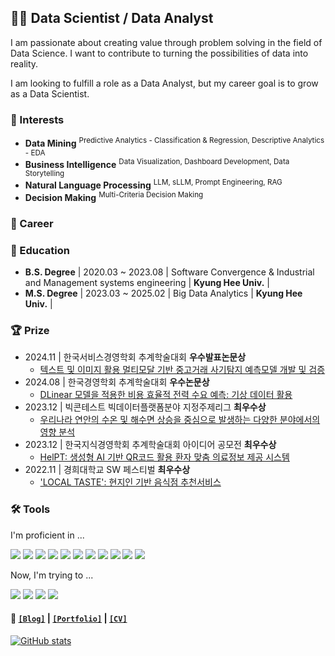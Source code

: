 ## 👨‍💻 Data Scientist / Data Analyst

I am passionate about creating value through problem solving in the field of Data Science.
I want to contribute to turning the possibilities of data into reality.

I am looking to fulfill a role as a Data Analyst, but my career goal is to grow as a Data Scientist. 

### 🚩 Interests

- **Data Mining** <sup>Predictive Analytics - Classification & Regression, Descriptive Analytics - EDA</sup>
- **Business Intelligence** <sup>Data Visualization, Dashboard Development, Data Storytelling</sup>
- **Natural Language Processing** <sup>LLM, sLLM, Prompt Engineering, RAG</sup>
- **Decision Making** <sup>Multi-Criteria Decision Making</sup>

### 🏢 Career

### 🏫 Education

- **B.S. Degree** | 2020.03 ~ 2023.08 | Software Convergence & Industrial and Management systems engineering  | **Kyung Hee Univ.** |
- **M.S. Degree** | 2023.03 ~ 2025.02 | Big Data Analytics | **Kyung Hee Univ.** |

### 🏆 Prize
- 2024.11 | 한국서비스경영학회 추계학술대회 **우수발표논문상**
  - [텍스트 및 이미지 활용 멀티모달 기반 중고거래 사기탐지 예측모델 개발 및 검증](https://glorious-firewall-b13.notion.site/e5861cb764ac41f48f4dcbb3617319b5?pvs=4)
- 2024.08 | 한국경영학회 추계학술대회 **우수논문상**
  - [DLinear 모델을 적용한 비용 효율적 전력 수요 예측: 기상 데이터 활용](https://glorious-firewall-b13.notion.site/5-25cd0e7022a847c59cdc960b88df86c8?pvs=4)
- 2023.12 | 빅콘테스트 빅데이터플랫폼분야 지정주제리그 **최우수상**
  - [우리나라 연안의 수온 및 해수면 상승을 중심으로 발생하는 다양한 분야에서의 영향 분석](https://glorious-firewall-b13.notion.site/863154ddc10d4bb690ca7988e5ce2a66?pvs=4)
- 2023.12 | 한국지식경영학회 추계학술대회 아이디어 공모전 **최우수상**
  - [HelPT: 생성형 AI 기반 QR코드 활용 환자 맞춤 의료정보 제공 시스템](https://glorious-firewall-b13.notion.site/HelPT-AI-QR-eeb6da64e9614ed88f390557a17646a7?pvs=4)
- 2022.11 | 경희대학교 SW 페스티벌 **최우수상** 
  - ['LOCAL TASTE': 현지인 기반 음식점 추천서비스](https://glorious-firewall-b13.notion.site/LOCAL-TASTE-7e4f6ece7b7443769122a221a3fbe166?pvs=4)

### 🛠️ Tools

I'm proficient in ... 

<img src="https://img.shields.io/badge/Python-3776AB?style=flat-square&logo=python&logoColor=white"/> <img src="https://img.shields.io/badge/Pandas-150458?style=flat-square&logo=pandas&logoColor=white"/> <img src="https://img.shields.io/badge/Plotly-3F4F75?style=flat-square&logo=plotly&logoColor=white"/> <img src="https://img.shields.io/badge/Scikit_learn-F7931E?style=flat-square&logo=scikit-learn&logoColor=white"/> <img src="https://img.shields.io/badge/Hugging Face-FFD21E?style=flat-square&logo=Hugging Face&logoColor=white"/> <img src="https://img.shields.io/badge/OpenAI API-412991?style=flat-square&logo=OpenAI&logoColor=white"/> <img src="https://img.shields.io/badge/PyTorch-EE4C2C?style=flat-square&logo=Pytorch&logoColor=white"/> <img src="https://img.shields.io/badge/MySQL-4479A1?style=flat-square&logo=MySQL&logoColor=white"/> <img src="https://img.shields.io/badge/PostgreSQL-4169E1?style=flat-square&logo=PostgreSQL&logoColor=white"/> <img src="https://img.shields.io/badge/AWS-FF9900?style=flat-square&logo=Amazon Web Services&logoColor=white"/> <img src="https://img.shields.io/badge/Django-092E20?style=flat-square&logo=Django&logoColor=white"/>

Now, I'm trying to ...

<img src="https://img.shields.io/badge/DuckDB-FFF000?style=flat-square&logo=DuckDB&logoColor=white"/> <img src="https://img.shields.io/badge/Streamlit-FF4B4B?style=flat-square&logo=Streamlit&logoColor=white"/> <img src="https://img.shields.io/badge/MLflow-0194E2?style=flat-square&logo=mlflow&logoColor=white"/> <img src="https://img.shields.io/badge/LangChain-1C3C3C?style=flat-square&logo=langchain&logoColor=white"/>


#### 📑 [`[Blog]`](https://minsuk1003.github.io/) | [`[Portfolio]`](https://glorious-firewall-b13.notion.site/Minsuk-Kang-59e1844c73fe4c20a8aaaf86c23f1a39?pvs=4) | [`[CV]`](https://www.canva.com/design/DAGaxqkzakQ/aZ6ld0LO09vdDzJmFYEWlw/view?utm_content=DAGaxqkzakQ&utm_campaign=designshare&utm_medium=link2&utm_source=uniquelinks&utlId=hf7ff233960)



[![GitHub stats](https://github-readme-stats.vercel.app/api?username=minsuk1003)](https://github.com/minsuk1003/github-readme-stats)
